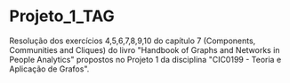 # Projeto_1_TAG
Resolução dos exercícios 4,5,6,7,8,9,10 do capítulo 7 (Components, Communities and Cliques) do livro "Handbook of Graphs and Networks in People Analytics" propostos no Projeto 1 da disciplina "CIC0199 -  Teoria e Aplicação de Grafos".
